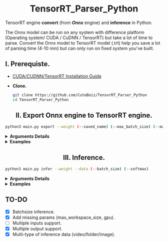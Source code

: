 # <div align=center> TensorRT_Parser_Python </div>

TensorRT engine **convert** (from ***Onnx*** engine) and **inference** in Python.

The Onnx model can be run on any system with difference platform (Operating system/ CUDA / CuDNN / TensorRT) but take a lot of time to parse.
Convert the Onnx model to TensorRT model (.trt) help you save a lot of parsing time (4-10 min) but can only run on fixed system you've built.

## I. Prerequiste.

- [CUDA/CUDNN/TensorRT Installation Guide](https://github.com/CuteBoiz/Ubuntu_Installation/blob/master/cuda.md)

- **Clone.**
  ```sh
  git clone https://github.com/CuteBoiz/TensorRT_Parser_Python
  cd TensorRT_Parser_Python
  ```
  
## <div align=center> II. Export Onnx engine to TensorRT engine. </div>

```sh
python3 main.py export --weight (--saved_name) (--max_batch_size) (--max_workspace_size) (--fp16) (--input_tensor_name) (--dim) 
```

<details> 
<summary><b>Arguments Details</b></summary>
    
   |Arguments Details   |Type           |Default        |Note
   |---                 |---            |---            |---
   |`--weight`          |`str`          |`required`     |**Path to onnx engine.**
   |`--saved_name`      |`str`          |`'weight_path'.trt`   |**Saved name of trt engine**
   |`--fp16`            |`store_true`   |`false`        |**Use FP16 fast mode (x2 inference time).**
   |`--max_batch_size`  |`int`          |`1`            |**Inference max batchsize.**
   |`--max_workspace_size`| `int`       |`1300`         |**Max workspace size(MB)**
   |`--input_tensor_name`|`str`         |`None`         |**Input tensor name *(dynamic shape input only)*.**
   |`--dim`             |`int_array`    |`None`         |**Input tensor dimension *(dynamic shape input only)*.**

   **Note:** The only GPUs with full-rate FP16 Fast mode performance are Tesla P100, Quadro GP100, and Jetson TX1/TX2.

   **Note:** To get input tensor name/shape of a DL engine: Use [Netron](https://github.com/lutzroeder/netron).
    
</details> 

<details> 
<summary><b>Examples</b></summary>
 
- **Export Onnx engine to TensorRT engine.**
 
  ```sh
  python3 main.py export --weight ../2020_0421_0925.onnx 
  python3 main.py export --weight ../2020_0421_0925.onnx --saved_name model.trt --max_batch_size 10 --fp16
  ```
 
- **Export Onnx engine with Dynamic shape input (batchsize x 3 x 416 x416).**
 
  ```sh
   --input_tensor_name tensorName --dim dims1(,dims2,dims3)  (Does not include batchsize dims)
   python3 main.py export --ds --weight ../2020_0421_0925.onnx --input_tensor_name input_1 --dim 128 128 3
   python3 main.py export --ds --weight ../Keras.onnx --input_tensor_name input:0 --dim 3 640 640 --fp16
   ```
 
</details>

## <div align=center> III. Inference. </div>

```sh
python3 main.py infer --weight --data (--batch_size) (--softmax)
```

<details> 
<summary><b>Arguments Details</b></summary>
    
   |Arguments Details   |Type           |Default        |Note
   |---                 |---            |---            |---
   |`--weight`          |`str`          |`required`     |**Path to trt engine.**
   |`--data`            |`str`          |`required`     |**Path to inference data.**
   |`--batch_size`      |`int`          |`1`            |**Inference batchsize.**
   |`--softmax`         |`store_true`   |`false`        |**Add softmax to output layer.**
    
</details> 

<details> 
<summary><b>Examples</b></summary>
 
```
python3 main.py infer --weight ../2020_0421_0925.trt --data ../Dataset/Train/
python3 main.py infer --weight ../2020_0421_0925.trt --data ../Dataset/Train/ --batch_size 6 --softmax
```
 
</details>


## TO-DO

- [x] Batchsize inference.
- [x] Add missing params (max_workspace_size, gpu).
- [ ] Multiple inputs support.
- [x] Multiple output support.
- [x] Multi-type of inference data (video/folder/image).
